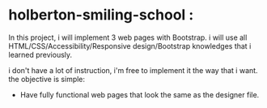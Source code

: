 # holberton-smiling-school :
In this project, i will implement 3 web pages with Bootstrap. i will use all HTML/CSS/Accessibility/Responsive design/Bootstrap knowledges that i learned previously.

i don't have a lot of instruction, i'm free to implement it the way that i want.
the objective is simple: 
-   Have fully functional web pages that look the same as the designer file.